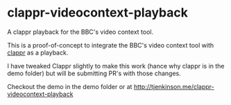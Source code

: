 # clappr-videocontext-playback
A clappr playback for the BBC's video context tool.

This is a proof-of-concept to integrate the BBC's video context tool with [clappr](https://github.com/clappr/clappr) as a playback.

I have tweaked Clappr slightly to make this work (hance why clappr is in the demo folder) but will be submitting PR's with those changes.

Checkout the demo in the demo folder or at http://tjenkinson.me/clappr-videocontext-playback
